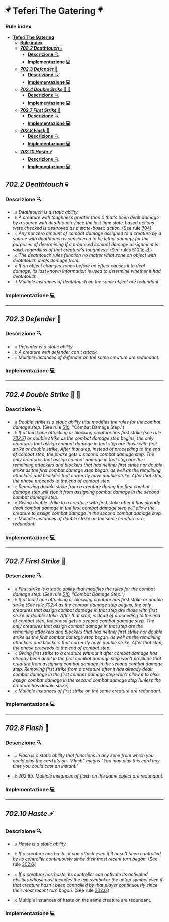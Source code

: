 <!-- TOC ignore:true -->
# <img src="./logo.png" height=30px> **Teferi The Gatering** <img src="./logo.png" height=30px> <!-- TOC ignore:true -->

<!-- TOC ignore:true -->
### **Rule index**

<!-- TOC -->

- [ **Teferi The Gatering**  ](#-teferi-the-gatering--)
    - [**Rule index**](#rule-index)
  - [***702.2 Deathtouch*** :skull:](#7022-deathtouch-skull)
    - [**Descrizione** :mag:](#descrizione-mag)
    - [**Implementazione :computer:**](#implementazione-computer)
  - [***702.3 Defender*** 🧱](#7023-defender-)
    - [**Descrizione** :mag:](#descrizione-mag-1)
    - [**Implementazione :computer:**](#implementazione-computer-1)
  - [***702.4 Double Strike*** :bowling: :bowling:](#7024-double-strike-bowling-bowling)
    - [**Descrizione** :mag:](#descrizione-mag-2)
    - [**Implementazione :computer:**](#implementazione-computer-2)
  - [***702.7 First Strike*** :bowling:](#7027-first-strike-bowling)
    - [**Descrizione** :mag:](#descrizione-mag-3)
    - [**Implementazione :computer:**](#implementazione-computer-3)
  - [***702.8 Flash*** :flashlight:](#7028-flash-flashlight)
    - [**Descrizione** :mag:](#descrizione-mag-4)
    - [**Implementazione :computer:**](#implementazione-computer-4)
  - [***702.10 Haste ⚡***](#70210-haste-)
    - [**Descrizione** :mag:](#descrizione-mag-5)
    - [**Implementazione :computer:**](#implementazione-computer-5)

<!-- /TOC -->


## ***702.2 Deathtouch*** :skull:

### **Descrizione** :mag:
- `.a` _Deathtouch is a static ability._
- `.b` _A creature with toughness greater than 0 that's been dealt damage by a source with deathtouch since the last time state-based actions were checked is destroyed as a state-based action._ (See rule [704](https://yawgatog.com/resources/magic-rules/#R704))
- `.c` _Any nonzero amount of combat damage assigned to a creature by a source with deathtouch is considered to be lethal damage for the purposes of determining if a proposed combat damage assignment is valid, regardless of that creature's toughness._ (See rules [510.1c-d](https://yawgatog.com/resources/magic-rules/#R5101c).)
- `.d` _The deathtouch rules function no matter what zone an object with deathtouch deals damage from._
- `.e` _If an object changes zones before an effect causes it to deal damage, its last known information is used to determine whether it had deathtouch._
- `.f` _Multiple instances of deathtouch on the same object are redundant._

### **Implementazione :computer:**


<hr>

## ***702.3 Defender*** 🧱

### **Descrizione** :mag:

- `.a` _Defender is a static ability._
- `.b` _A creature with defender can't attack._
- `.c` _Multiple instances of defender on the same creature are redundant._

### **Implementazione :computer:**


<hr>

## ***702.4 Double Strike*** :bowling: :bowling:

### **Descrizione** :mag:
- `.a` _Double strike is a static ability that modifies the rules for the combat damage step._ (See rule [510](https://yawgatog.com/resources/magic-rules/#R510), "Combat Damage Step.")
- `.b` _If at least one attacking or blocking creature has first strike (see rule [702.7](https://yawgatog.com/resources/magic-rules/#R7027)) or double strike as the combat damage step begins, the only creatures that assign combat damage in that step are those with first strike or double strike. After that step, instead of proceeding to the end of combat step, the phase gets a second combat damage step. The only creatures that assign combat damage in that step are the remaining attackers and blockers that had neither first strike nor double strike as the first combat damage step began, as well as the remaining attackers and blockers that currently have double strike. After that step, the phase proceeds to the end of combat step._
- `.c` _Removing double strike from a creature during the first combat damage step will stop it from assigning combat damage in the second combat damage step._
- `.d` _Giving double strike to a creature with first strike after it has already dealt combat damage in the first combat damage step will allow the creature to assign combat damage in the second combat damage step._
- `.e` _Multiple instances of double strike on the same creature are redundant._

### **Implementazione :computer:**


<hr>

## ***702.7 First Strike*** :bowling:

### **Descrizione** :mag:
- `.a` _First strike is a static ability that modifies the rules for the combat damage step. (See rule [510](https://yawgatog.com/resources/magic-rules/#R510), "Combat Damage Step.")_
- `.b` _If at least one attacking or blocking creature has first strike or double strike (See rule [702.4](https://yawgatog.com/resources/magic-rules/#R7024) as the combat damage step begins, the only creatures that assign combat damage in that step are those with first strike or double strike. After that step, instead of proceeding to the end of combat step, the phase gets a second combat damage step. The only creatures that assign combat damage in that step are the remaining attackers and blockers that had neither first strike nor double strike as the first combat damage step began, as well as the remaining attackers and blockers that currently have double strike. After that step, the phase proceeds to the end of combat step._
- `.c` _Giving first strike to a creature without it after combat damage has already been dealt in the first combat damage step won't preclude that creature from assigning combat damage in the second combat damage step. Removing first strike from a creature after it has already dealt combat damage in the first combat damage step won't allow it to also assign combat damage in the second combat damage step (unless the creature has double strike)._
- `.d` _Multiple instances of first strike on the same creature are redundant._

### **Implementazione :computer:**


<hr>

## ***702.8 Flash*** :flashlight:

### **Descrizione** :mag:

- `.a` _Flash is a static ability that functions in any zone from which you could play the card it's on. "Flash" means "You may play this card any time you could cast an instant."_

- `.b` _702.8b. Multiple instances of flash on the same object are redundant._

### **Implementazione :computer:**


<hr>

## ***702.10 Haste ⚡***


### **Descrizione** :mag:

- `.a` _Haste is a static ability._

- `.b` _If a creature has haste, it can attack even if it hasn't been controlled by its controller continuously since their most recent turn began._  (See rule [302.6](https://yawgatog.com/resources/magic-rules/#R3026).)

- `.c` _If a creature has haste, its controller can activate its activated abilities whose cost includes the tap symbol or the untap symbol even if that creature hasn't been controlled by that player continuously since their most recent turn began._  (See rule [302.6](https://yawgatog.com/resources/magic-rules/#R3026).)

- `.d` Multiple instances of haste on the same creature are redundant.

### **Implementazione :computer:**
